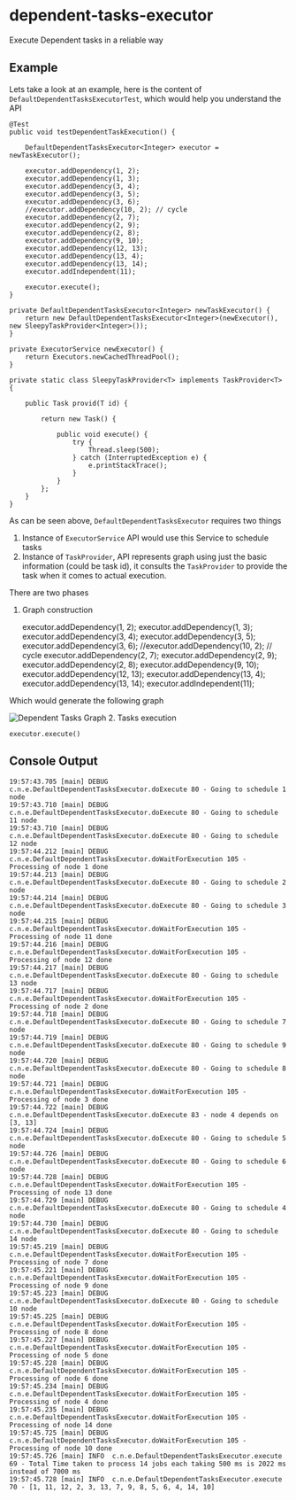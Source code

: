 # dependent-tasks-executor
Execute Dependent tasks in a reliable way

## Example
Lets take a look at an example, here is the content of `DefaultDependentTasksExecutorTest`, which would help you understand the API

   

	@Test
	public void testDependentTaskExecution() {

		DefaultDependentTasksExecutor<Integer> executor = newTaskExecutor();

        executor.addDependency(1, 2);
        executor.addDependency(1, 3);
        executor.addDependency(3, 4);
        executor.addDependency(3, 5);
        executor.addDependency(3, 6);
        //executor.addDependency(10, 2); // cycle
        executor.addDependency(2, 7);
        executor.addDependency(2, 9);
        executor.addDependency(2, 8);
        executor.addDependency(9, 10);
        executor.addDependency(12, 13);
        executor.addDependency(13, 4);
        executor.addDependency(13, 14);
        executor.addIndependent(11);

        executor.execute();
	}

	private DefaultDependentTasksExecutor<Integer> newTaskExecutor() {
		return new DefaultDependentTasksExecutor<Integer>(newExecutor(), new SleepyTaskProvider<Integer>());
	}

	private ExecutorService newExecutor() {
		return Executors.newCachedThreadPool();
	}

	private static class SleepyTaskProvider<T> implements TaskProvider<T> {

		public Task provid(T id) {

			return new Task() {

				public void execute() {
					try {
						Thread.sleep(500);
					} catch (InterruptedException e) {
						e.printStackTrace();
					}
				}
			};
		}		
	}

As can be seen above, `DefaultDependentTasksExecutor` requires two things
1. Instance of `ExecutorService` API would use this Service to schedule tasks
2. Instance of `TaskProvider`, API represents graph using just the basic information (could be task id), it consults the `TaskProvider` to provide the task when it comes to actual execution.

There are two phases

1. Graph construction 

    
	executor.addDependency(1, 2);
    executor.addDependency(1, 3);
    executor.addDependency(3, 4);
    executor.addDependency(3, 5);
    executor.addDependency(3, 6);
    //executor.addDependency(10, 2); // cycle
    executor.addDependency(2, 7);
    executor.addDependency(2, 9);
    executor.addDependency(2, 8);
    executor.addDependency(9, 10);
    executor.addDependency(12, 13);
    executor.addDependency(13, 4);
    executor.addDependency(13, 14);
    executor.addIndependent(11);
    
Which would generate the following graph

![Dependent Tasks Graph](http://s29.postimg.org/fhnct6wjr/dependent_tasks_graph.png)
2. Tasks execution
    
	executor.execute()
   
## Console Output

    
    19:57:43.705 [main] DEBUG c.n.e.DefaultDependentTasksExecutor.doExecute 80 - Going to schedule 1 node
    19:57:43.710 [main] DEBUG c.n.e.DefaultDependentTasksExecutor.doExecute 80 - Going to schedule 11 node
    19:57:43.710 [main] DEBUG c.n.e.DefaultDependentTasksExecutor.doExecute 80 - Going to schedule 12 node
    19:57:44.212 [main] DEBUG c.n.e.DefaultDependentTasksExecutor.doWaitForExecution 105 - Processing of node 1 done
    19:57:44.213 [main] DEBUG c.n.e.DefaultDependentTasksExecutor.doExecute 80 - Going to schedule 2 node
    19:57:44.214 [main] DEBUG c.n.e.DefaultDependentTasksExecutor.doExecute 80 - Going to schedule 3 node
    19:57:44.215 [main] DEBUG c.n.e.DefaultDependentTasksExecutor.doWaitForExecution 105 - Processing of node 11 done
    19:57:44.216 [main] DEBUG c.n.e.DefaultDependentTasksExecutor.doWaitForExecution 105 - Processing of node 12 done
    19:57:44.217 [main] DEBUG c.n.e.DefaultDependentTasksExecutor.doExecute 80 - Going to schedule 13 node
    19:57:44.717 [main] DEBUG c.n.e.DefaultDependentTasksExecutor.doWaitForExecution 105 - Processing of node 2 done
    19:57:44.718 [main] DEBUG c.n.e.DefaultDependentTasksExecutor.doExecute 80 - Going to schedule 7 node
    19:57:44.719 [main] DEBUG c.n.e.DefaultDependentTasksExecutor.doExecute 80 - Going to schedule 9 node
    19:57:44.720 [main] DEBUG c.n.e.DefaultDependentTasksExecutor.doExecute 80 - Going to schedule 8 node
    19:57:44.721 [main] DEBUG c.n.e.DefaultDependentTasksExecutor.doWaitForExecution 105 - Processing of node 3 done
    19:57:44.722 [main] DEBUG c.n.e.DefaultDependentTasksExecutor.doExecute 83 - node 4 depends on [3, 13]
    19:57:44.724 [main] DEBUG c.n.e.DefaultDependentTasksExecutor.doExecute 80 - Going to schedule 5 node
    19:57:44.726 [main] DEBUG c.n.e.DefaultDependentTasksExecutor.doExecute 80 - Going to schedule 6 node
    19:57:44.728 [main] DEBUG c.n.e.DefaultDependentTasksExecutor.doWaitForExecution 105 - Processing of node 13 done
    19:57:44.729 [main] DEBUG c.n.e.DefaultDependentTasksExecutor.doExecute 80 - Going to schedule 4 node
    19:57:44.730 [main] DEBUG c.n.e.DefaultDependentTasksExecutor.doExecute 80 - Going to schedule 14 node
    19:57:45.219 [main] DEBUG c.n.e.DefaultDependentTasksExecutor.doWaitForExecution 105 - Processing of node 7 done
    19:57:45.221 [main] DEBUG c.n.e.DefaultDependentTasksExecutor.doWaitForExecution 105 - Processing of node 9 done
    19:57:45.223 [main] DEBUG c.n.e.DefaultDependentTasksExecutor.doExecute 80 - Going to schedule 10 node
    19:57:45.225 [main] DEBUG c.n.e.DefaultDependentTasksExecutor.doWaitForExecution 105 - Processing of node 8 done
    19:57:45.227 [main] DEBUG c.n.e.DefaultDependentTasksExecutor.doWaitForExecution 105 - Processing of node 5 done
    19:57:45.228 [main] DEBUG c.n.e.DefaultDependentTasksExecutor.doWaitForExecution 105 - Processing of node 6 done
    19:57:45.234 [main] DEBUG c.n.e.DefaultDependentTasksExecutor.doWaitForExecution 105 - Processing of node 4 done
    19:57:45.235 [main] DEBUG c.n.e.DefaultDependentTasksExecutor.doWaitForExecution 105 - Processing of node 14 done
    19:57:45.725 [main] DEBUG c.n.e.DefaultDependentTasksExecutor.doWaitForExecution 105 - Processing of node 10 done
    19:57:45.726 [main] INFO  c.n.e.DefaultDependentTasksExecutor.execute 69 - Total Time taken to process 14 jobs each taking 500 ms is 2022 ms instead of 7000 ms
    19:57:45.728 [main] INFO  c.n.e.DefaultDependentTasksExecutor.execute 70 - [1, 11, 12, 2, 3, 13, 7, 9, 8, 5, 6, 4, 14, 10]


